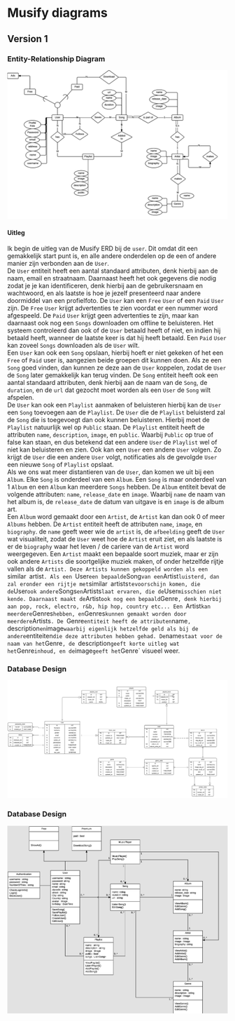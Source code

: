 # Musify diagrams
## Version 1
### Entity-Relationship Diagram
![erDiagram](images/v1/erd.png)

#### Uitleg
Ik begin de uitleg van de Musify ERD bij de `user`. Dit omdat dit een gemakkelijk start punt is, en alle andere onderdelen op de een of andere manier zijn verbonden aan de `User`. 
<br>
De `User` entiteit heeft een aantal standaard attributen, denk hierbij aan de naam, email en straatnaam. Daarnaast heeft het ook gegevens die nodig zodat je je kan identificeren, denk hierbij aan de gebruikersnaam en wachtwoord, en als laatste is hoe je jezelf presenteerd naar andere doormiddel van een profielfoto.
De `User` kan een `Free` `User` of een `Paid` `User` zijn. De `Free` `User` krijgt advertenties te zien voordat er een nummer word afgespeeld. De `Paid` `User` krijgt geen advertenties te zijn, maar kan daarnaast ook nog een `Songs` downloaden om offline te beluisteren.
Het systeem controleerd dan ook of de `User` betaald heeft of niet, en indien hij betaald heeft, wanneer de laatste keer is dat hij heeft betaald.
Een `Paid` `User` kan zoveel `Songs` downloaden als de `User` wilt.
<br>
Een `User` kan ook een `Song` opslaan, hierbij hoeft er niet gekeken of het een `Free` of `Paid` user is, aangezien beide groepen dit kunnen doen. 
Als ze een `Song` goed vinden, dan kunnen ze deze aan de `User` koppelen, zodat de `User` de `Song` later gemakkelijk kan terug vinden.
De `Song` entiteit heeft ook een aantal standaard attributen, denk hierbij aan de naam van de `Song`, de `duration`, en de `url` dat gezocht moet worden als een `User` de `Song` wilt afspelen.
<br>
De `User` kan ook een `Playlist` aanmaken of beluisteren hierbij kan de `User` een `Song` toevoegen aan de `Playlist`. De `User` die de `Playlist` beluisterd zal de `Song` die is toegevoegt dan ook kunnen beluisteren.
Hierbij moet de `Playlist` natuurlijk wel op `Public` staan. De `Playlist` entiteit heeft de attributen `name`, `description`, `image`, en `public`. Waarbij `Public` op true of false kan staan, en dus betekend dat een andere `User` de `Playlist` wel of niet kan beluisteren en zien.
Ook kan een `User` een andere `User` volgen. Zo krijgt de `User` die een andere `User` volgt, notificaties als de gevolgde `User` een nieuwe `Song` of `Playlist` opslaat.
<br>
Als we ons wat meer distantieren van de `User`, dan komen we uit bij een `Album`. Elke `Song` is onderdeel van een `Album`. Een `Song` is maar onderdeel van 1 `Album` en een `Album` kan meerdere `Songs` hebben.
De `Album` entiteit bevat de volgende attributen: `name`, `release_date` en `image`. Waarbij `name` de naam van het album is, de `release_date` de datum van uitgave is en `image` is de album art.
<br>
Een `Album` word gemaakt door een `Artist`, de `Artist` kan dan ook 0 of meer `Albums` hebben.
De `Artist` entiteit heeft de attributen `name`, `image`, en `biography`. de `name` geeft weer wie de `artist` is, de `afbeelding` geeft de `User` wat visualiteit, zodat de `User` weet hoe de `Artist` eruit ziet, en als laatste is er de `biography` waar het leven / de cariere van de `Artist` word weergegeven.
Een `Artist` maakt een bepaalde soort muziek, maar er zijn ook andere `Artists` die soortgelijke muziek maken, of onder hetzelfde rijtje vallen als de `Artist.
Deze Artists kunnen gekoppeld worden als een `similar` `artist`. Als een `User` een bepaalde `Song` van een `Artist` luisterd, dan zal eronder een rijtje met `similar` `artists` tevoorschijn komen, die de `User` ook andere `Songs` en `Artists` laat ervaren, die de `User` misschien niet kende.
Daarnaast maakt de `Artist` ook nog een bepaald `Genre`, denk hierbij aan pop, rock, electro, r&b, hip hop, country etc... Een `Artist` kan meerdere `Genres` hebben, en `Genres` kunnen gemaakt worden door meerdere `Artists`.
De `Genre` entiteit heeft de attributen `name`, `description` en `image` waarbij eigenlijk hetzelfde geld als bij de andere `entiteiten` die deze attributen hebben gehad.
De `name` staat voor de naam van het `Genre`, de `description` geeft korte uitleg wat het `Genre` inhoud, en de `image` geeft het `Genre` visueel weer.

### Database Design
![dbDiagram](images/v1/dbo.png)

### Database Design
![cDiagram](images/v1/class.png)



